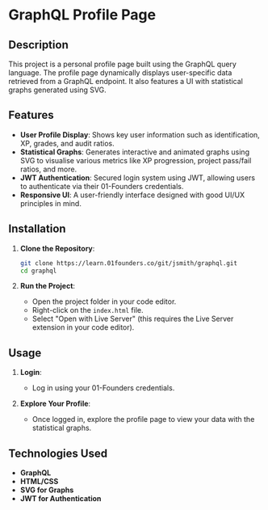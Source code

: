 
# GraphQL Profile Page

## Description

This project is a personal profile page built using the GraphQL query language. The profile page dynamically displays user-specific data retrieved from a GraphQL endpoint. It also features a UI with statistical graphs generated using SVG.

## Features

- **User Profile Display**: Shows key user information such as identification, XP, grades, and audit ratios.
- **Statistical Graphs**: Generates interactive and animated graphs using SVG to visualise various metrics like XP progression, project pass/fail ratios, and more.
- **JWT Authentication**: Secured login system using JWT, allowing users to authenticate via their 01-Founders credentials.
- **Responsive UI**: A user-friendly interface designed with good UI/UX principles in mind.

## Installation

1. **Clone the Repository**:
   ```bash
   git clone https://learn.01founders.co/git/jsmith/graphql.git
   cd graphql
   ```

2. **Run the Project**:
   - Open the project folder in your code editor.
   - Right-click on the `index.html` file.
   - Select "Open with Live Server" (this requires the Live Server extension in your code editor).

## Usage

1. **Login**:
   - Log in using your 01-Founders credentials.

2. **Explore Your Profile**:
   - Once logged in, explore the profile page to view your data with the statistical graphs.

## Technologies Used

- **GraphQL**
- **HTML/CSS**
- **SVG for Graphs**
- **JWT for Authentication**

